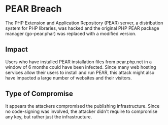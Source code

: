 # PEAR Breach

The PHP Extension and Application Repository (PEAR) server, 
a distribution system for PHP libraries, was hacked 
and the original PHP PEAR package manager (go-pear.phar)
was replaced with a modified version.


## Impact

Users who have installed PEAR installation files from pear.php.net 
in a window of 6 months could have been infected.
Since many web hosting services allow their users to install and run PEAR, 
this attack might also have impacted a large number of websites and their visitors.

## Type of Compromise

It appears the attackers compromised the publishing infrastructure. Since no
code-signing was involved, the attacker didn't require to compromise any key,
but rather just the infrastructure.






